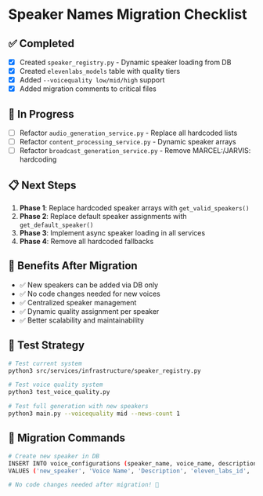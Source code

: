 # Speaker Names Migration Checklist

## ✅ Completed
- [x] Created `speaker_registry.py` - Dynamic speaker loading from DB
- [x] Created `elevenlabs_models` table with quality tiers
- [x] Added `--voicequality low/mid/high` support
- [x] Added migration comments to critical files

## 🔄 In Progress
- [ ] Refactor `audio_generation_service.py` - Replace all hardcoded lists
- [ ] Refactor `content_processing_service.py` - Dynamic speaker arrays
- [ ] Refactor `broadcast_generation_service.py` - Remove MARCEL:/JARVIS: hardcoding

## 📋 Next Steps
1. **Phase 1**: Replace hardcoded speaker arrays with `get_valid_speakers()`
2. **Phase 2**: Replace default speaker assignments with `get_default_speaker()`
3. **Phase 3**: Implement async speaker loading in all services
4. **Phase 4**: Remove all hardcoded fallbacks

## 🎯 Benefits After Migration
- ✅ New speakers can be added via DB only
- ✅ No code changes needed for new voices
- ✅ Centralized speaker management
- ✅ Dynamic quality assignment per speaker
- ✅ Better scalability and maintainability

## 🧪 Test Strategy
```bash
# Test current system
python3 src/services/infrastructure/speaker_registry.py

# Test voice quality system  
python3 test_voice_quality.py

# Test full generation with new speakers
python3 main.py --voicequality mid --news-count 1
```

## 🔧 Migration Commands
```bash
# Create new speaker in DB
INSERT INTO voice_configurations (speaker_name, voice_name, description, voice_id, language, is_primary) 
VALUES ('new_speaker', 'Voice Name', 'Description', 'eleven_labs_id', 'multilingual', false);

# No code changes needed after migration! 🎉
```

